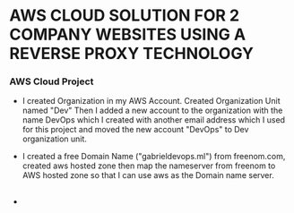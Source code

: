 # AWS CLOUD SOLUTION FOR 2 COMPANY WEBSITES USING A REVERSE PROXY TECHNOLOGY

### AWS Cloud Project

- I created Organization in my AWS Account. Created Organization Unit named "Dev" Then I added a new account to the organization with the name DevOps which I created with another email address which I used for this project and moved the new account "DevOps" to Dev organization unit.

- I created a free Domain Name ("gabrieldevops.ml") from freenom.com, created aws hosted zone then map the nameserver from freenom to AWS hosted zone so that I can use aws as the Domain name server.

- ##